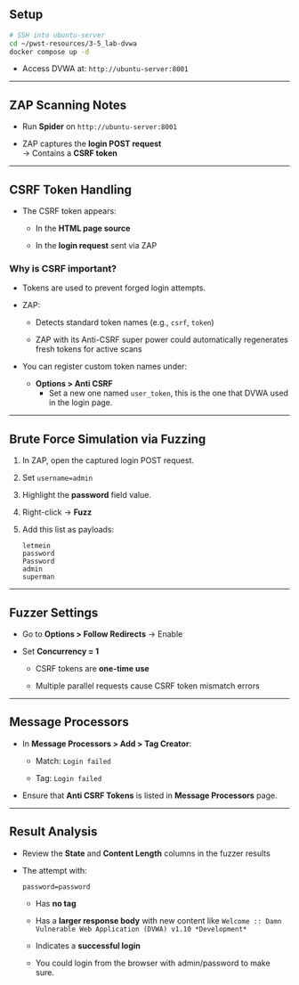 ## Setup

```bash
# SSH into ubuntu-server
cd ~/pwst-resources/3-5_lab-dvwa
docker compose up -d
```

- Access DVWA at: `http://ubuntu-server:8001`
    

---

## ZAP Scanning Notes

- Run **Spider** on `http://ubuntu-server:8001`
    
- ZAP captures the **login POST request**  
    → Contains a **CSRF token**
    

---

## CSRF Token Handling

- The CSRF token appears:
    
    - In the **HTML page source**
        
    - In the **login request** sent via ZAP
        

### Why is CSRF important?

- Tokens are used to prevent forged login attempts.
    
- ZAP:
    
    - Detects standard token names (e.g., `csrf`, `token`)
        
    - ZAP with its Anti-CSRF super power could automatically regenerates fresh tokens for active scans
        
- You can register custom token names under:
    
    - **Options > Anti CSRF**
	    - Set a new one named `user_token`, this is the one that DVWA used in the login page.
        

---

## Brute Force Simulation via Fuzzing

1. In ZAP, open the captured login POST request.
    
2. Set `username=admin`
    
3. Highlight the **password** field value.
    
4. Right-click → **Fuzz**
    
5. Add this list as payloads:
    
    ```
    letmein
    password
    Password
    admin
    superman
    ```
    

---

## Fuzzer Settings

- Go to **Options > Follow Redirects** → Enable
    
- Set **Concurrency = 1**
    
    - CSRF tokens are **one-time use**
        
    - Multiple parallel requests cause CSRF token mismatch errors
        

---

## Message Processors

- In **Message Processors > Add > Tag Creator**:
    
    - Match: `Login failed`
        
    - Tag: `Login failed`
        
- Ensure that **Anti CSRF Tokens** is listed in **Message Processors** page.
    

---

## Result Analysis

- Review the **State** and **Content Length** columns in the fuzzer results
    
- The attempt with:
    
    ```
    password=password
    ```
    
    - Has **no tag**
        
    - Has a **larger response body** with new content like `Welcome :: Damn Vulnerable Web Application (DVWA) v1.10 *Development*`
        
    - Indicates a **successful login**
    - You could login from the browser with admin/password to make sure.